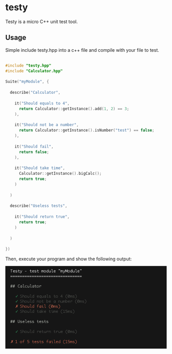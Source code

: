 testy
=====

Testy is a micro C++ unit test tool.

Usage
-----

Simple include testy.hpp into a c++ file and compile with your file to test.

```c++

#include "testy.hpp"
#include "Calculator.hpp"

Suite("myModule", {

  describe("Calculator",

    it("Should equals to 4",
      return Calculator::getInstance().add(1, 2) == 3;
    ),

    it("Should not be a number",
      return Calculator::getInstance().isNumber("test") == false;
    ),

    it("Should fail",
      return false;
    ),

    it("Should take time",
      Calculator::getInstance().bigCalc();
      return true;
    )

  )

  describe("Useless tests",

    it("Should return true",
      return true;
    )

  )

})

```

Then, execute your program and show the following output:

![myImage](example.png)
